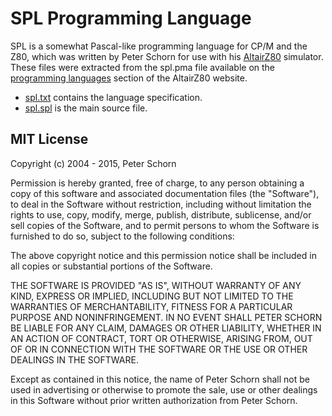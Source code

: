 # SPL Programming Language

SPL is a somewhat Pascal-like programming language for CP/M and the Z80, which was written by Peter Schorn for use with his [AltairZ80](https://schorn.ch/altair.html) simulator.  These files were extracted from the spl.pma file available on the [programming languages](https://schorn.ch/altair_6.php) section of the AltairZ80 website.

- [spl.txt](spl.txt) contains the language specification.
- [spl.spl](spl.spl) is the main source file.

## MIT License

Copyright (c) 2004 - 2015, Peter Schorn

Permission is hereby granted, free of charge, to any person obtaining a
copy of this software and associated documentation files (the "Software"),
to deal in the Software without restriction, including without limitation
the rights to use, copy, modify, merge, publish, distribute, sublicense,
and/or sell copies of the Software, and to permit persons to whom the
Software is furnished to do so, subject to the following conditions:

The above copyright notice and this permission notice shall be included in
all copies or substantial portions of the Software.

THE SOFTWARE IS PROVIDED "AS IS", WITHOUT WARRANTY OF ANY KIND, EXPRESS OR
IMPLIED, INCLUDING BUT NOT LIMITED TO THE WARRANTIES OF MERCHANTABILITY,
FITNESS FOR A PARTICULAR PURPOSE AND NONINFRINGEMENT.  IN NO EVENT SHALL
PETER SCHORN BE LIABLE FOR ANY CLAIM, DAMAGES OR OTHER LIABILITY, WHETHER
IN AN ACTION OF CONTRACT, TORT OR OTHERWISE, ARISING FROM, OUT OF OR IN
CONNECTION WITH THE SOFTWARE OR THE USE OR OTHER DEALINGS IN THE SOFTWARE.

Except as contained in this notice, the name of Peter Schorn shall not
be used in advertising or otherwise to promote the sale, use or other dealings
in this Software without prior written authorization from Peter Schorn.